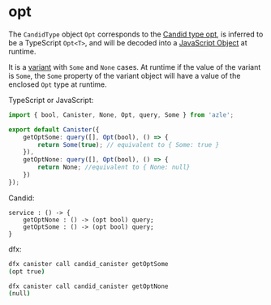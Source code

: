 # opt

The `CandidType` object `Opt` corresponds to the [Candid type opt](https://internetcomputer.org/docs/current/references/candid-ref#type-opt-t), is inferred to be a TypeScript `Opt<T>`, and will be decoded into a [JavaScript Object](https://developer.mozilla.org/en-US/docs/Web/JavaScript/Reference/Global_Objects/Object) at runtime.

It is a [variant](#variant) with `Some` and `None` cases. At runtime if the value of the variant is `Some`, the `Some` property of the variant object will have a value of the enclosed `Opt` type at runtime.

TypeScript or JavaScript:

```typescript
import { bool, Canister, None, Opt, query, Some } from 'azle';

export default Canister({
    getOptSome: query([], Opt(bool), () => {
        return Some(true); // equivalent to { Some: true }
    }),
    getOptNone: query([], Opt(bool), () => {
        return None; //equivalent to { None: null}
    })
});
```

Candid:

```
service : () -> {
    getOptNone : () -> (opt bool) query;
    getOptSome : () -> (opt bool) query;
}
```

dfx:

```bash
dfx canister call candid_canister getOptSome
(opt true)

dfx canister call candid_canister getOptNone
(null)
```
